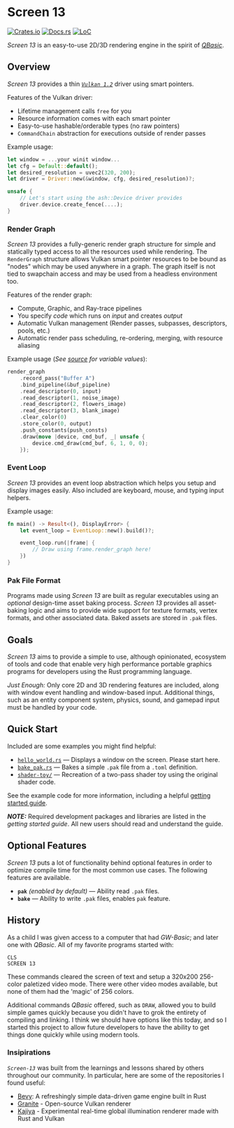 # Screen 13

[![Crates.io](https://img.shields.io/crates/v/screen-13.svg)](https://crates.io/crates/screen-13)
[![Docs.rs](https://docs.rs/screen-13/badge.svg)](https://docs.rs/screen-13)
[![LoC](https://tokei.rs/b1/github/attackgoat/screen-13?category=code)](https://github.com/attackgoat/screen-13)

_Screen 13_ is an easy-to-use 2D/3D rendering engine in the spirit of
_[QBasic](https://en.wikipedia.org/wiki/QBasic)_.

## Overview

_Screen 13_ provides a thin [_`Vulkan 1.2`_](https://www.vulkan.org/) driver using smart pointers.

Features of the Vulkan driver:

 - Lifetime management calls `free` for you
 - Resource information comes with each smart pointer
 - Easy-to-use hashable/orderable types (no raw pointers)
 - `CommandChain` abstraction for executions outside of render passes

Example usage:

```rust
let window = ...your winit window...
let cfg = Default::default();
let desired_resolution = uvec2(320, 200);
let driver = Driver::new(&window, cfg, desired_resolution)?;

unsafe {
    // Let's start using the ash::Device driver provides
    driver.device.create_fence(....);
}
```

### Render Graph

_Screen 13_ provides a fully-generic render graph structure for simple and statically
typed access to all the resources used while rendering. The `RenderGraph` structure allows Vulkan
smart pointer resources to be bound as "nodes" which may be used anywhere in a graph. The graph
itself is not tied to swapchain access and may be used from a headless environment too.

Features of the render graph:

 - Compute, Graphic, and Ray-trace pipelines
 - You specify _code_ which runs on _input_ and creates _output_
 - Automatic Vulkan management (Render passes, subpasses, descriptors, pools, etc.)
 - Automatic render pass scheduling, re-ordering, merging, with resource aliasing

Example usage (_See [source](examples/shader-toy/src/main.rs) for variable values_):

```rust
render_graph
    .record_pass("Buffer A")
    .bind_pipeline(&buf_pipeline)
    .read_descriptor(0, input)
    .read_descriptor(1, noise_image)
    .read_descriptor(2, flowers_image)
    .read_descriptor(3, blank_image)
    .clear_color(0)
    .store_color(0, output)
    .push_constants(push_consts)
    .draw(move |device, cmd_buf, _| unsafe {
        device.cmd_draw(cmd_buf, 6, 1, 0, 0);
    });
```

### Event Loop

_Screen 13_ provides an event loop abstraction which helps you setup and display images easily. Also
included are keyboard, mouse, and typing input helpers.

Example usage:

```rust
fn main() -> Result<(), DisplayError> {
    let event_loop = EventLoop::new().build()?;

    event_loop.run(|frame| {
        // Draw using frame.render_graph here!
    })
}
```

### Pak File Format

Programs made using _Screen 13_ are built as regular executables using an _optional_ design-time
asset baking process. _Screen 13_ provides all asset-baking logic and aims to provide wide support
for texture formats, vertex formats, and other associated data. Baked assets are stored in `.pak`
files.

## Goals

_Screen 13_ aims to provide a simple to use, although opinionated, ecosystem of tools and code that
enable very high performance portable graphics programs for developers using the Rust programming
language.

_Just Enough:_ Only core 2D and 3D rendering features are included, along with window event handling
and window-based input. Additional things, such as an entity component system, physics, sound, and
gamepad input must be handled by your code.

## Quick Start

Included are some examples you might find helpful:

- [`hello_world.rs`](examples/hello_world.rs) — Displays a window on the screen. Please start here.
- [`bake_pak.rs`](bake_pak.rs) — Bakes a simple `.pak` file from a `.toml` definition.
- [`shader-toy/`](examples/shader-toy) — Recreation of a two-pass shader toy using the original
  shader code.

See the example code for more information, including a helpful
[getting started guide](examples/README.md).

**_NOTE:_** Required development packages and libraries are listed in the _getting started guide_.
All new users should read and understand the guide.

## Optional Features

_Screen 13_ puts a lot of functionality behind optional features in order to optimize compile time
for the most common use cases. The following features are available.

- **`pak`** *(enabled by default)* — Ability read `.pak` files.
- **`bake`** — Ability to write `.pak` files, enables `pak` feature.

## History

As a child I was given access to a computer that had _GW-Basic_; and later one with _QBasic_. All of
my favorite programs started with:

```basic
CLS
SCREEN 13
```

These commands cleared the screen of text and setup a 320x200 256-color paletized video mode. There
were other video modes available, but none of them had the 'magic' of 256 colors.

Additional commands _QBasic_ offered, such as `DRAW`, allowed you to build simple games quickly
because you didn't have to grok the entirety of compiling and linking. I think we should have
options like this today, and so I started this project to allow future developers to have the
ability to get things done quickly while using modern tools.

### Insipirations

_`Screen-13`_ was built from the learnings and lessons shared by others throughout our community. In
particular, here are some of the repositories I found useful:

 - [Bevy](https://bevyengine.org/): A refreshingly simple data-driven game engine built in Rust
 - [Granite](https://github.com/Themaister/Granite) - Open-source Vulkan renderer
 - [Kajiya](https://github.com/EmbarkStudios/kajiya) - Experimental real-time global illumination
   renderer made with Rust and Vulkan
